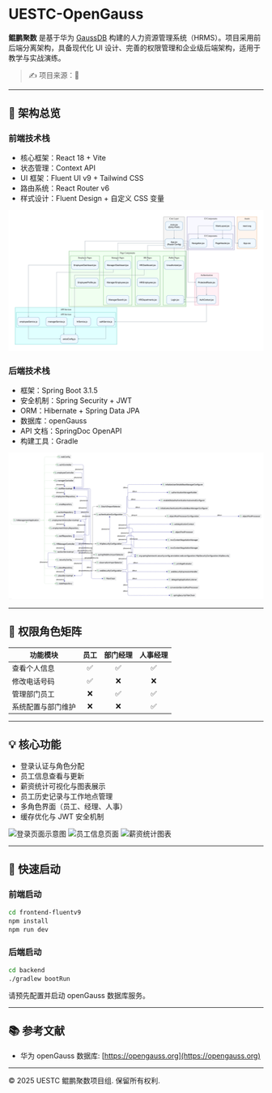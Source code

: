 # UESTC-OpenGauss

**鲲鹏聚数** 是基于华为 [GaussDB](https://opengauss.org/) 构建的人力资源管理系统（HRMS）。项目采用前后端分离架构，具备现代化 UI 设计、完善的权限管理和企业级后端架构，适用于教学与实战演练。

> ✍️ 项目来源：📄

---

## 📐 架构总览

### 前端技术栈

- 核心框架：React 18 + Vite
- 状态管理：Context API
- UI 框架：Fluent UI v9 + Tailwind CSS
- 路由系统：React Router v6
- 样式设计：Fluent Design + 自定义 CSS 变量

![前端架构图](./doc-images/frontend-architecture.png)

### 后端技术栈

- 框架：Spring Boot 3.1.5
- 安全机制：Spring Security + JWT
- ORM：Hibernate + Spring Data JPA
- 数据库：openGauss
- API 文档：SpringDoc OpenAPI
- 构建工具：Gradle

![后端架构图](./doc-images/backend-architecture.png)

---

## 🔐 权限角色矩阵

| 功能模块           | 员工 | 部门经理 | 人事经理 |
|--------------------|:----:|:--------:|:--------:|
| 查看个人信息       | ✅   | ✅       | ✅       |
| 修改电话号码       | ✅   | ❌       | ❌       |
| 管理部门员工       | ❌   | ✅       | ✅       |
| 系统配置与部门维护 | ❌   | ❌       | ✅       |

---

## 💡 核心功能

- 登录认证与角色分配
- 员工信息查看与更新
- 薪资统计可视化与图表展示
- 员工历史记录与工作地点管理
- 多角色界面（员工、经理、人事）
- 缓存优化与 JWT 安全机制

![登录页面示意图](./doc-images/login.png)
![员工信息页面](./doc-images/employee-info.png)
![薪资统计图表](./doc-images/salary-stats.png)

---

## 🚀 快速启动

### 前端启动

```bash
cd frontend-fluentv9
npm install
npm run dev
````

### 后端启动

```bash
cd backend
./gradlew bootRun
```

请预先配置并启动 openGauss 数据库服务。

---

## 📚 参考文献

* 华为 openGauss 数据库: [https://opengauss.org](https://opengauss.org)

---

© 2025 UESTC 鲲鹏聚数项目组. 保留所有权利.
